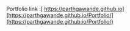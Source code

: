 Portfolio link :[ https://parthgawande.github.io](https://parthgawande.github.io/Portfolio/](https://parthgawande.github.io/Portfolio/)
 
 
